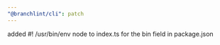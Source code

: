 ```yaml
---
"@branchlint/cli": patch
---
```


added #! /usr/bin/env node to index.ts for the bin field in package.json
